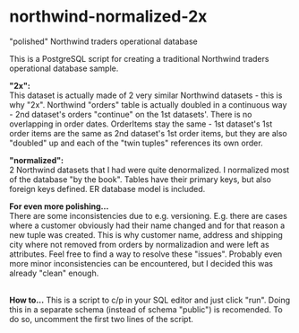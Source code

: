# northwind-normalized-2x
"polished" Northwind traders operational database

This is a PostgreSQL script for creating a traditional Northwind traders operational database sample.

<b>"2x":</b>
<br/>
This dataset is actually made of 2 very similar Northwind datasets - this is why "2x". Northwind "orders" table is actually doubled in a continuous way - 2nd dataset's orders "continue" on the 1st datasets'. There is no overlapping in order dates. OrderItems stay the same - 1st dataset's 1st order items are the same as 2nd dataset's 1st order items, but they are also "doubled" up and each of the "twin tuples" references its own order.

<b>"normalized":</b>
<br/>
2 Northwind datasets that I had were quite denormalized. I normalized most of the database "by the book". Tables have their primary keys, but also foreign keys defined. ER database model is included.

<b>For even more polishing...</b>
<br/>
There are some inconsistencies due to e.g. versioning. E.g. there are cases where a customer obviously had their name changed and for that reason a new tuple was created. This is why customer name, address and shipping city where not removed from orders by normalizadion and were left as attributes. Feel free to find a way to resolve these "issues". 
Probably even more minor inconsistencies can be encountered, but I decided this was already "clean" enough.

<br/>
<b>How to...</b>
This is a script to c/p in your SQL editor and just click "run".
Doing this in a separate schema (instead of schema "public") is recomended.
To do so, uncomment the first two lines of the script.
